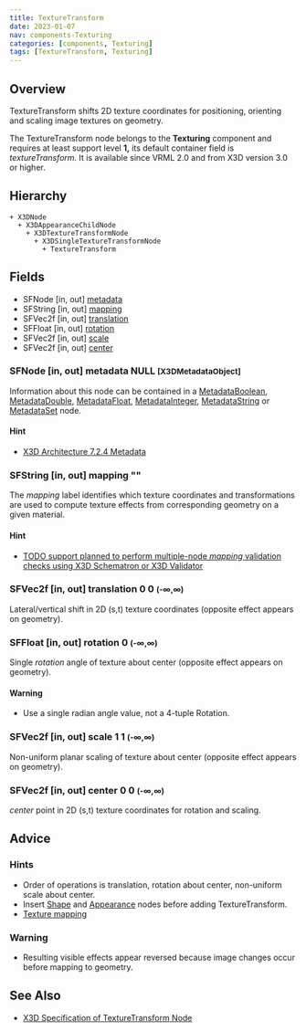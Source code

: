 ```yaml
---
title: TextureTransform
date: 2023-01-07
nav: components-Texturing
categories: [components, Texturing]
tags: [TextureTransform, Texturing]
---
```

<style>
.post h3 {
  word-spacing: 0.2em;
}
</style>

## Overview

TextureTransform shifts 2D texture coordinates for positioning, orienting and scaling image textures on geometry.

The TextureTransform node belongs to the **Texturing** component and requires at least support level **1,** its default container field is *textureTransform.* It is available since VRML 2.0 and from X3D version 3.0 or higher.

## Hierarchy

```
+ X3DNode
  + X3DAppearanceChildNode
    + X3DTextureTransformNode
      + X3DSingleTextureTransformNode
        + TextureTransform
```

## Fields

- SFNode \[in, out\] [metadata](#sfnode-in-out-metadata-null-x3dmetadataobject)
- SFString \[in, out\] [mapping](#sfstring-in-out-mapping-)
- SFVec2f \[in, out\] [translation](#sfvec2f-in-out-translation-0-0--)
- SFFloat \[in, out\] [rotation](#sffloat-in-out-rotation-0--)
- SFVec2f \[in, out\] [scale](#sfvec2f-in-out-scale-1-1--)
- SFVec2f \[in, out\] [center](#sfvec2f-in-out-center-0-0--)

### SFNode [in, out] **metadata** NULL <small>[X3DMetadataObject]</small>

Information about this node can be contained in a [MetadataBoolean](/x_ite/components/core/metadataboolean/), [MetadataDouble](/x_ite/components/core/metadatadouble/), [MetadataFloat](/x_ite/components/core/metadatafloat/), [MetadataInteger](/x_ite/components/core/metadatainteger/), [MetadataString](/x_ite/components/core/metadatastring/) or [MetadataSet](/x_ite/components/core/metadataset/) node.

#### Hint

- [X3D Architecture 7.2.4 Metadata](https://www.web3d.org/specifications/X3Dv4/ISO-IEC19775-1v4-IS/Part01/components/core.html#Metadata)

### SFString [in, out] **mapping** ""

The *mapping* label identifies which texture coordinates and transformations are used to compute texture effects from corresponding geometry on a given material.

#### Hint

- [TODO support planned to perform multiple-node *mapping* validation checks using X3D Schematron or X3D Validator](https://savage.nps.edu/X3dValidator)

### SFVec2f [in, out] **translation** 0 0 <small>(-∞,∞)</small>

Lateral/vertical shift in 2D (s,t) texture coordinates (opposite effect appears on geometry).

### SFFloat [in, out] **rotation** 0 <small>(-∞,∞)</small>

Single *rotation* angle of texture about center (opposite effect appears on geometry).

#### Warning

- Use a single radian angle value, not a 4-tuple Rotation.

### SFVec2f [in, out] **scale** 1 1 <small>(-∞,∞)</small>

Non-uniform planar scaling of texture about center (opposite effect appears on geometry).

### SFVec2f [in, out] **center** 0 0 <small>(-∞,∞)</small>

*center* point in 2D (s,t) texture coordinates for rotation and scaling.

## Advice

### Hints

- Order of operations is translation, rotation about center, non-uniform scale about center.
- Insert [Shape](/x_ite/components/shape/shape/) and [Appearance](/x_ite/components/shape/appearance/) nodes before adding TextureTransform.
- [Texture mapping](https://en.wikipedia.org/wiki/Texture_mapping)

### Warning

- Resulting visible effects appear reversed because image changes occur before mapping to geometry.

## See Also

- [X3D Specification of TextureTransform Node](https://www.web3d.org/documents/specifications/19775-1/V4.0/Part01/components/texturing.html#TextureTransform)
